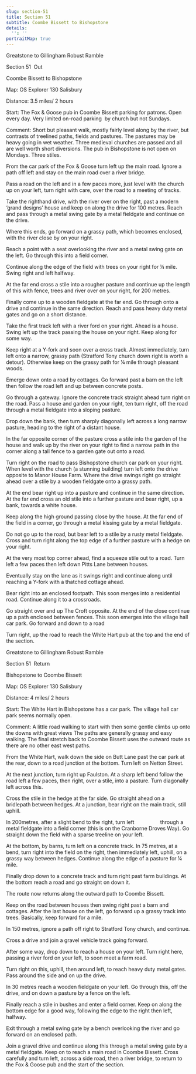 ```yaml
---
slug: section-51
title: Section 51
subtitle: Coombe Bissett to Bishopstone
details:
  '': ''
portraitMap: true
---
```

Greatstone to Gillingham Robust Ramble

Section 51  Out

Coombe Bissett to Bishopstone

Map: OS Explorer 130 Salisbury

Distance: 3.5 miles/ 2 hours

Start: The Fox & Goose pub in Coombe Bissett parking for patrons. Open every day. Very limited on-road parking  by church but not Sundays.

Comment: Short but pleasant walk, mostly fairly level along by the river, but contrasts of treelined paths, fields and pastures. The pastures may be heavy going in wet weather. Three medieval churches are passed and all are well worth short diversions. The pub in Bishopstone is not open on Mondays. Three stiles.

From the car park of the Fox & Goose turn left up the main road. Ignore a path off left and stay on the main road over a river bridge.

Pass a road on the left and in a few paces more, just level with the church up on your left, turn right with care, over the road to a meeting of tracks.

Take the righthand drive, with the river over on the right, past a modern ‘grand designs’ house and keep on along the drive for 100 metres. Reach and pass through a metal swing gate by a metal fieldgate and continue on the drive.

Where this ends, go forward on a grassy path, which becomes enclosed, with the river close by on your right.

Reach a point with a seat overlooking the river and a metal swing gate on the left. Go through this into a field corner.

Continue along the edge of the field with trees on your right for ¼ mile. Swing right and left halfway.

At the far end cross a stile into a rougher pasture and continue up the length of this with fence, trees and river over on your right, for 200 metres.

Finally come up to a wooden fieldgate at the far end. Go through onto a drive and continue in the same direction. Reach and pass heavy duty metal gates and go on a short distance.

Take the first track left with a river ford on your right. Ahead is a house. Swing left up the track passing the house on your right. Keep along for some way.

Keep right at a Y-fork and soon over a cross track. Almost immediately, turn left onto a narrow, grassy path (Stratford Tony church down right is worth a detour). Otherwise keep on the grassy path for ¼ mile through pleasant woods.

Emerge down onto a road by cottages. Go forward past a barn on the left then follow the road left and up between concrete posts.

Go through a gateway. Ignore the concrete track straight ahead turn right on the road. Pass a house and garden on your right, ten turn right, off the road through a metal fieldgate into a sloping pasture.

Drop down the bank, then turn sharply diagonally left across a long narrow pasture, heading to the right of a distant house.

In the far opposite corner of the pasture cross a stile into the garden of the house and walk up by the river on your right to find a narrow path in the corner along a tall fence to a garden gate out onto a road.

Turn right on the road to pass Bishopstone church car park on your right. When level with the church (a stunning building) turn left onto the drive opposite to Manor House Farm. Where the drive swings right go straight ahead over a stile by a wooden fieldgate onto a grassy path.

At the end bear right up into a pasture and continue in the same direction. At the far end cross an old stile into a further pasture and bear right, up a bank, towards a white house.

Keep along the high ground passing close by the house. At the far end of the field in a corner, go through a metal kissing gate by a metal fieldgate.

Do not go up to the road, but bear left to a stile by a rusty metal fieldgate. Cross and turn right along the top edge of a further pasture with a hedge on your right.

At the very most top corner ahead, find a squeeze stile out to a road. Turn left a few paces then left down Pitts Lane between houses.

Eventually stay on the lane as it swings right and continue along until reaching a Y-fork with a thatched cottage ahead.

Bear right into an enclosed footpath. This soon merges into a residential road. Continue along it to a crossroads.

Go straight over and up The Croft opposite. At the end of the close continue up a path enclosed between fences. This soon emerges into the village hall car park. Go forward and down to a road

Turn right, up the road to reach the White Hart pub at the top and the end of the section.

Greatstone to Gillingham Robust Ramble

Section 51  Return

Bishopstone to Coombe Bissett

Map: OS Explorer 130 Salisbury

Distance: 4 miles/ 2 hours

Start: The White Hart in Bishopstone has a car park. The village hall car park seems normally open.

Comment: A little road walking to start with then some gentle climbs up onto the downs with great views The paths are generally grassy and easy walking. The final stretch back to Coombe Bissett uses the outward route as there are no other east west paths.

From the White Hart, walk down the side on Butt Lane past the car park at the rear, down to a road junction at the bottom. Turn left on Netton Street.

At the next junction, turn right up Faulston. At a sharp left bend follow the road left a few paces, then right, over a stile, into a pasture. Turn diagonally left across this.

Cross the stile in the hedge at the far side. Go straight ahead on a bridlepath between hedges. At a junction, bear right on the main track, still uphill.

In 200metres, after a slight bend to the right, turn left                  through a metal fieldgate into a field corner (this is on the Cranborne Droves Way). Go straight down the field with a sparse treeline on your left.

At the bottom, by barns, turn left on a concrete track. In 75 metres, at a bend, turn right into the field on the right, then immediately left, uphill, on a grassy way between hedges. Continue along the edge of a pasture for ¼ mile.

Finally drop down to a concrete track and turn right past farm buildings. At the bottom reach a road and go straight on down it.

The route now returns along the outward path to Coombe Bissett.

Keep on the road between houses then swing right past a barn and cottages. After the last house on the left, go forward up a grassy track into trees. Basically, keep forward for a mile.

In 150 metres, ignore a path off right to Stratford Tony church, and continue.

Cross a drive and join a gravel vehicle track going forward.

After some way, drop down to reach a house on your left. Turn right here, passing a river ford on your left, to soon meet a farm road.

Turn right on this, uphill, then around left, to reach heavy duty metal gates. Pass around the side and on up the drive.

In 30 metres reach a wooden fieldgate on your left. Go through this, off the drive, and on down a pasture by a fence on the left.

Finally reach a stile in bushes and enter a field corner. Keep on along the bottom edge for a good way, following the edge to the right then left, halfway.

Exit through a metal swing gate by a bench overlooking the river and go forward on an enclosed path.

Join a gravel drive and continue along this through a metal swing gate by a metal fieldgate. Keep on to reach a main road in Coombe Bissett. Cross carefully and turn left, across a side road, then a river bridge, to return to the Fox & Goose pub and the start of the section.
